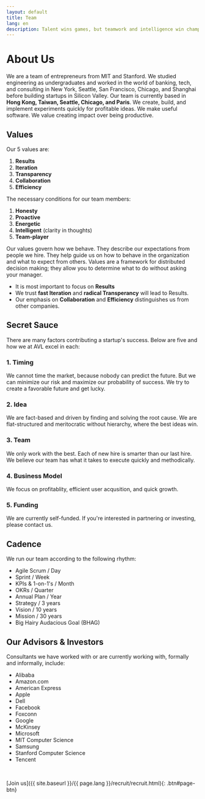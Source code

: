 ```yaml
---
layout: default
title: Team
lang: en
description: Talent wins games, but teamwork and intelligence win championships.
---
```




# About Us

We are a team of entrepreneurs from MIT and Stanford. We studied engineering as undergraduates and worked in the world of banking, tech, and consulting in New York, Seattle, San Francisco, Chicago, and Shanghai before building startups in Silicon Valley. Our team is currently based in **Hong Kong, Taiwan, Seattle, Chicago, and Paris**. We create, build, and implement experiments quickly for profitable ideas. We make useful software. We value creating impact over being productive.

## Values

Our 5 values are:

1. **Results**
1. **Iteration**
1. **Transparency**
1. **Collaboration**
1. **Efficiency**

The necessary conditions for our team members:

1. **Honesty**
1. **Proactive**
1. **Energetic**
1. **Intelligent** (clarity in thoughts)
1. **Team-player**

Our values govern how we behave. They describe our expectations from people we hire. They help guide us on how to behave in the organization and what to expect from others. Values are a framework for distributed decision making; they allow you to determine what to do without asking your manager.

- It is most important to focus on **Results**
- We trust **fast Iteration** and **radical Transperancy** will lead to Results.
- Our emphasis on **Collaboration** and **Efficiency** distinguishes us from other companies.

## Secret Sauce

There are many factors contributing a startup's success. Below are five and how we at AVL excel in each:

### 1. Timing

We cannot time the market, because nobody can predict the future. But we can minimize our risk and maximize our probability of success. We try to create a favorable future and get lucky.

### 2. Idea

We are fact-based and driven by finding and solving the root cause. We are flat-structured and meritocratic without hierarchy, where the best ideas win.

### 3. Team

We only work with the best. Each of new hire is smarter than our last hire. We believe our team has what it takes to execute quickly and methodically.

### 4. Business Model

We focus on profitablity, efficient user acqusition, and quick growth.

### 5. Funding

We are currently self-funded. If you're interested in partnering or investing, please contact us.

## Cadence

We run our team according to the following rhythm:

- Agile Scrum / Day
- Sprint / Week
- KPIs & 1-on-1's / Month
- OKRs / Quarter
- Annual Plan / Year
- Strategy / 3 years
- Vision / 10 years
- Mission / 30 years
- Big Hairy Audacious Goal (BHAG)
<!-- Our BHAG is to become the most popular X for Y in Z industry. For this to happen, we need to be best are making A much more B. -->

## Our Advisors & Investors

Consultants we have worked with or are currently working with, formally and informally, include:

- Alibaba
- Amazon.com
- American Express
- Apple
- Dell
- Facebook
- Foxconn
- Google
- McKinsey
- Microsoft
- MIT Computer Science
- Samsung
- Stanford Computer Science
- Tencent

<br>

[Join us]({{ site.baseurl }}/{{ page.lang }}/recruit/recruit.html){: .btn#page-btn}

<br>

